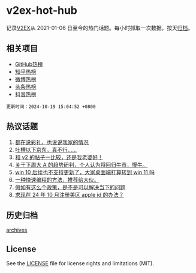 # v2ex-hot-hub

 记录[V2EX](https://www.v2ex.com/)从 2021-01-06 日至今的热门话题。每小时抓取一次数据，按天[归档](archives)。
 
 ## 相关项目

- [GitHub热榜](https://github.com/it985/github-hot-hub)
- [知乎热榜](https://github.com/it985/zhihu-hot-hub)
- [微博热榜](https://github.com/it985/weibo-hot-hub)
- [头条热榜](https://github.com/it985/toutiao-hot-hub)
- [抖音热榜](https://github.com/it985/douyin-hot-hub)


 `更新时间：2024-10-19 15:04:52 +0800`

## 热议话题

1. [都在说彩礼，也说说我家的情况](https://www.v2ex.com/t/1081528)
1. [吐槽以下京东，真不行……](https://www.v2ex.com/t/1081655)
1. [和 v2 的帖子一比较，还是我老婆好！](https://www.v2ex.com/t/1081538)
1. [关于下周大 A 的趋势研判，个人认为将回归牛市，慢牛。](https://www.v2ex.com/t/1081545)
1. [win 10 后续也不支持更新了，大家桌面端打算转到 win 11 吗](https://www.v2ex.com/t/1081691)
1. [一种快速编程的方法，推荐给大伙。](https://www.v2ex.com/t/1081537)
1. [假如有这么个政策，是不是可以解决当下的问题](https://www.v2ex.com/t/1081607)
1. [求现在 24 年 10 月注册美区 apple id 的办法？](https://www.v2ex.com/t/1081649)

## 历史归档

[archives](archives)

## License

See the [LICENSE](LICENSE) file for license rights and limitations (MIT).
